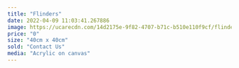 ```yaml
---
title: "Flinders"
date: 2022-04-09 11:03:41.267886
image: https://ucarecdn.com/14d2175e-9f82-4707-b71c-b510e110f9cf/flinders.jpg
price: "0"
size: "40cm x 40cm"
sold: "Contact Us"
media: "Acrylic on canvas"
---
```


